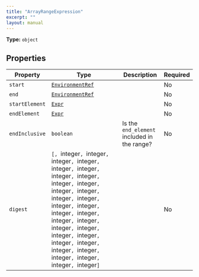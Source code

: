 ```yaml
---
title: "ArrayRangeExpression"
excerpt: ""
layout: manual
---
```



**Type:** `object`





## Properties

| Property | Type | Description | Required |
|----------|------|-------------|----------|
| `start` |[`EnvironmentRef`](/docs/kcl/types/EnvironmentRef)|  | No |
| `end` |[`EnvironmentRef`](/docs/kcl/types/EnvironmentRef)|  | No |
| `startElement` |[`Expr`](/docs/kcl/types/Expr)|  | No |
| `endElement` |[`Expr`](/docs/kcl/types/Expr)|  | No |
| `endInclusive` |`boolean`| Is the `end_element` included in the range? | No |
| `digest` |`[, `integer`, `integer`, `integer`, `integer`, `integer`, `integer`, `integer`, `integer`, `integer`, `integer`, `integer`, `integer`, `integer`, `integer`, `integer`, `integer`, `integer`, `integer`, `integer`, `integer`, `integer`, `integer`, `integer`, `integer`, `integer`, `integer`, `integer`, `integer`, `integer`, `integer`, `integer`, `integer`]`|  | No |


